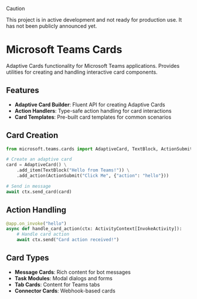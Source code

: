 > [!CAUTION]
> This project is in active development and not ready for production use. It has not been publicly announced yet.

# Microsoft Teams Cards

Adaptive Cards functionality for Microsoft Teams applications.
Provides utilities for creating and handling interactive card components.

## Features

- **Adaptive Card Builder**: Fluent API for creating Adaptive Cards
- **Action Handlers**: Type-safe action handling for card interactions
- **Card Templates**: Pre-built card templates for common scenarios

## Card Creation

```python
from microsoft.teams.cards import AdaptiveCard, TextBlock, ActionSubmit

# Create an adaptive card
card = AdaptiveCard() \
    .add_item(TextBlock("Hello from Teams!")) \
    .add_action(ActionSubmit("Click Me", {"action": "hello"}))

# Send in message
await ctx.send_card(card)
```

## Action Handling

```python
@app.on_invoke("hello")
async def handle_card_action(ctx: ActivityContext[InvokeActivity]):
    # Handle card action
    await ctx.send("Card action received!")
```

## Card Types

- **Message Cards**: Rich content for bot messages
- **Task Modules**: Modal dialogs and forms
- **Tab Cards**: Content for Teams tabs
- **Connector Cards**: Webhook-based cards

